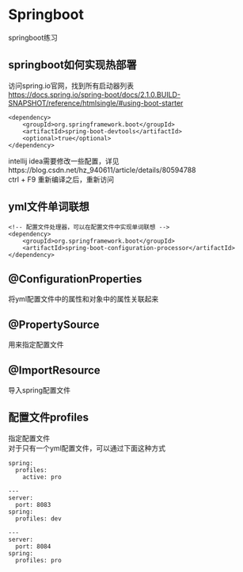 # Springboot
springboot练习

## springboot如何实现热部署
访问spring.io官网，找到所有启动器列表<br/>
https://docs.spring.io/spring-boot/docs/2.1.0.BUILD-SNAPSHOT/reference/htmlsingle/#using-boot-starter <br/>

```
<dependency>
	<groupId>org.springframework.boot</groupId>
	<artifactId>spring-boot-devtools</artifactId>
	<optional>true</optional>
</dependency>
```
intellij idea需要修改一些配置，详见https://blog.csdn.net/hz_940611/article/details/80594788<br/>
ctrl + F9 重新编译之后，重新访问<br/>


## yml文件单词联想
```
<!-- 配置文件处理器，可以在配置文件中实现单词联想 -->
<dependency>
    <groupId>org.springframework.boot</groupId>
    <artifactId>spring-boot-configuration-processor</artifactId>
</dependency>
```

## @ConfigurationProperties
将yml配置文件中的属性和对象中的属性关联起来
## @PropertySource
用来指定配置文件
## @ImportResource
导入spring配置文件

## 配置文件profiles
指定配置文件<br/>
对于只有一个yml配置文件，可以通过下面这种方式
```
spring:
  profiles:
    active: pro

---
server:
  port: 8083
spring:
  profiles: dev

---
server:
  port: 8084
spring:
  profiles: pro
```
